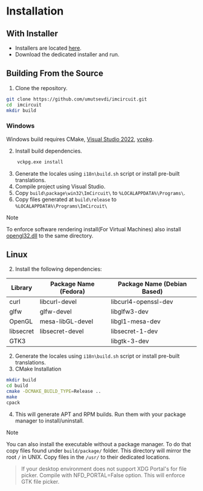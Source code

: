 # Installation

## With Installer
* Installers are located [here](https://github.com/umutsevdi/imcircuit/releases/).
* Download the dedicated installer and run.

## Building From the Source

1. Clone the repository.
```sh
git clone https://github.com/umutsevdi/imcircuit.git
cd  imcircuit
mkdir build
```

### Windows
Windows build requires CMake,
[Visual Studio 2022](https://visualstudio.microsoft.com/downloads/),
[vcpkg](https://vcpkg.io/en/).

2. Install build dependencies.
```bat
    vckpg.exe install
```
3. Generate the locales using `i18n\build.sh` script or install pre-built 
translations.
4. Compile project using Visual Studio.
5. Copy `build\package\win32\ImCircuit\` to `%LOCALAPPDATA%\Programs\`.
6. Copy files generated at `build\release` to
`%LOCALAPPDATA%\Programs\ImCircuit\`

> [!NOTE]
> To enforce software rendering install(For Virtual Machines)
> also install [opengl32.dll](https://downloads.fdossena.com/geth.php?r=mesa64-latest)
> to the same directory.

## Linux
2. Install the following dependencies:

|Library|Package Name (Fedora)| Package Name (Debian Based)|
|---------|-------|---|
|curl     |libcurl-devel|libcurl4-openssl-dev|
|glfw     |glfw-devel|libglfw3-dev|
|OpenGL   |mesa-libGL-devel|libgl1-mesa-dev|
|libsecret|libsecret-devel|libsecret-1-dev|
| GTK3| |libgtk-3-dev|

2. Generate the locales using `i18n\build.sh` script or install pre-built 
translations.
3. CMake Installation
```sh
mkdir build
cd build
cmake -DCMAKE_BUILD_TYPE=Release ..
make 
cpack
```
4. This will generate APT and RPM builds. Run them with your package manager
to install/uninstall.

> [!NOTE]
> You can also install the executable without a package manager.
> To do that copy files found under `build/package/` folder. This directory will
> mirror the root `/` in UNIX. Copy files in the `/usr/`
> to their dedicated locations.

> If your desktop environment does not support XDG Portal's for file picker. 
> Compile with NFD_PORTAL=False option. This will enforce GTK file picker.
